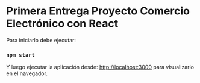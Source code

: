 # Primera Entrega Proyecto Comercio Electrónico con React

Para iniciarlo debe ejecutar:
### `npm start`

Y luego ejecutar la aplicación desde:
[http://localhost:3000](http://localhost:3000) para visualizarlo en el navegador.
